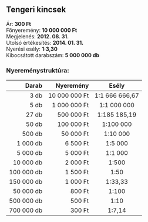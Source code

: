 ## Tengeri kincsek

Ár: **300 Ft**<br/>
Főnyeremény: **10 000 000 Ft**<br/>
Megjelenés: **2012. 08. 31.**<br/>
Utolsó értékesítés: **2014. 01. 31.**<br/>
Nyerési esély: **1:3,30**<br/>
Kibocsátott darabszám: **5 000 000 db**<br/>

### Nyereménystruktúra:
Darab|Nyeremény|Esély
---:|---:|:---:
3 db|10 000 000 Ft|1:1 666 666,67
5 db|1 000 000 Ft|1:1 000 000
27 db|500 000 Ft|1:185 185,19
50 db|100 000 Ft|1:100 000
500 db|50 000 Ft|1:10 000
1 000 db|6 500 Ft|1:5 000
5 000 db|5 000 Ft|1:1 000
10 000 db|2 000 Ft|1:500
100 000 db|1 500 Ft|1:50
150 000 db|1 000 Ft|1:33,33
50 000 db|800 Ft|1:100
500 000 db|500 Ft|1:10
700 000 db|300 Ft|1:7,14

